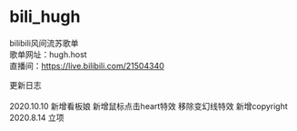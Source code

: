 # bili_hugh
bilibili风间流苏歌单<br>
歌单网址：hugh.host<br>
直播间：https://live.bilibili.com/21504340

更新日志<br>
<br>
2020.10.10 新增看板娘 新增鼠标点击heart特效 移除变幻线特效 新增copyright<br>
2020.8.14 立项
